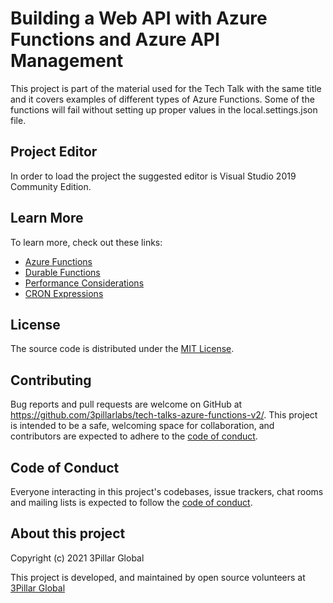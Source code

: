 # Building a Web API with Azure Functions and Azure API Management

This project is part of the material used for the Tech Talk with the same title and it covers examples of different types of Azure Functions. Some of the functions will fail without setting up proper values in the local.settings.json file.

## Project Editor

In order to load the project the suggested editor is Visual Studio 2019 Community Edition.

## Learn More

To learn more, check out these links:

- [Azure Functions](https://docs.microsoft.com/en-us/azure/azure-functions/)
- [Durable Functions](https://docs.microsoft.com/en-us/azure/azure-functions/durable/durable-functions-overview?tabs=csharp)
- [Performance Considerations](https://docs.microsoft.com/en-us/azure/azure-functions/functions-best-practices)
- [CRON Expressions](https://crontab.guru/)

## License

The source code is distributed under the [MIT License](https://opensource.org/licenses/MIT).

## Contributing

Bug reports and pull requests are welcome on GitHub at https://github.com/3pillarlabs/tech-talks-azure-functions-v2/. This project is intended to be a safe, welcoming space for collaboration, and contributors are expected to adhere to the [code of conduct](https://github.com/3pillarlabs/tech-talks-azure-functions-v2/CODE_OF_CONDUCT.md).

## Code of Conduct

Everyone interacting in this project's codebases, issue trackers, chat rooms and mailing lists is expected to follow the [code of conduct](https://github.com/3pillarlabs/tech-talks-azure-functions-v2/CODE_OF_CONDUCT.md).

## About this project

Copyright (c) 2021 3Pillar Global

This project is developed, and maintained by open source volunteers at [3Pillar Global](https://www.3pillarglobal.com/)
